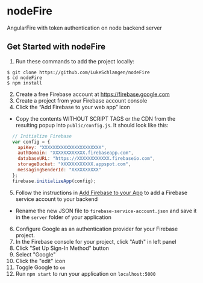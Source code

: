 # nodeFire
AngularFire with token authentication on node backend server

## Get Started with nodeFire
1. Run these commands to add the project locally:
```shell
$ git clone https://github.com/LukeSchlangen/nodeFire
$ cd nodeFire
$ npm install
```
2. Create a free Firebase account at https://firebase.google.com
3. Create a project from your Firebase account console
4. Click the “Add Firebase to your web app” icon
  * Copy the contents WITHOUT SCRIPT TAGS or the CDN from the resulting popup into `public/config.js`. It should look like this:
 ```javascript
   // Initialize Firebase
   var config = {
     apiKey: "XXXXXXXXXXXXXXXXXXXXXX",
     authDomain: "XXXXXXXXXXXX.firebaseapp.com",
     databaseURL: "https://XXXXXXXXXXXX.firebaseio.com",
     storageBucket: "XXXXXXXXXXXX.appspot.com",
     messagingSenderId: "XXXXXXXXXX"
   };
   firebase.initializeApp(config);
 ```
5. Follow the instructions in [Add Firebase to your App](https://firebase.google.com/docs/server/setup#add_firebase_to_your_app) to add a Firebase service account to your backend
  * Rename the new JSON file to `firebase-service-account.json` and save it in the `server` folder of your application
6. Configure Google as an authentication provider for your Firebase project.
  1. In the Firebase console for your project, click "Auth" in left panel
  2. Click "Set Up Sign-In Method" button
  3. Select "Google"
  4. Click the "edit" icon
  5. Toggle Google to `on`
7. Run `npm start` to run your application on `localhost:5000`
